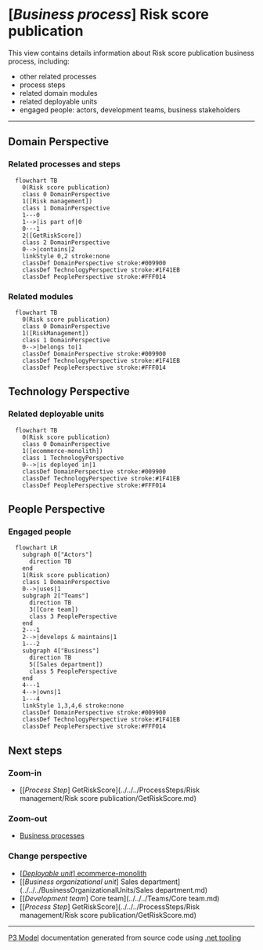 ﻿
# [*Business process*] Risk score publication

This view contains details information about Risk score publication business process, including:
- other related processes
- process steps
- related domain modules
- related deployable units
- engaged people: actors, development teams, business stakeholders  

---



## Domain Perspective


### Related processes and steps

```mermaid
  flowchart TB
    0(Risk score publication)
    class 0 DomainPerspective
    1([Risk management])
    class 1 DomainPerspective
    1---0
    1-->|is part of|0
    0---1
    2([GetRiskScore])
    class 2 DomainPerspective
    0-->|contains|2
    linkStyle 0,2 stroke:none
    classDef DomainPerspective stroke:#009900
    classDef TechnologyPerspective stroke:#1F41EB
    classDef PeoplePerspective stroke:#FFF014
```

### Related modules

```mermaid
  flowchart TB
    0(Risk score publication)
    class 0 DomainPerspective
    1([RiskManagement])
    class 1 DomainPerspective
    0-->|belongs to|1
    classDef DomainPerspective stroke:#009900
    classDef TechnologyPerspective stroke:#1F41EB
    classDef PeoplePerspective stroke:#FFF014
```

## Technology Perspective


### Related deployable units

```mermaid
  flowchart TB
    0(Risk score publication)
    class 0 DomainPerspective
    1([ecommerce-monolith])
    class 1 TechnologyPerspective
    0-->|is deployed in|1
    classDef DomainPerspective stroke:#009900
    classDef TechnologyPerspective stroke:#1F41EB
    classDef PeoplePerspective stroke:#FFF014
```

## People Perspective


### Engaged people

```mermaid
  flowchart LR
    subgraph 0["Actors"]
      direction TB
    end
    1(Risk score publication)
    class 1 DomainPerspective
    0-->|uses|1
    subgraph 2["Teams"]
      direction TB
      3([Core team])
      class 3 PeoplePerspective
    end
    2---1
    2-->|develops & maintains|1
    1---2
    subgraph 4["Business"]
      direction TB
      5([Sales department])
      class 5 PeoplePerspective
    end
    4---1
    4-->|owns|1
    1---4
    linkStyle 1,3,4,6 stroke:none
    classDef DomainPerspective stroke:#009900
    classDef TechnologyPerspective stroke:#1F41EB
    classDef PeoplePerspective stroke:#FFF014
```

## Next steps


### Zoom-in

- [[*Process Step*] GetRiskScore](../../../ProcessSteps/Risk management/Risk score publication/GetRiskScore.md)

### Zoom-out

- [Business processes](../../../Business_Processes.md)

### Change perspective

- [[*Deployable unit*] ecommerce-monolith](../../../DeployableUnits/ecommerce-monolith.md)
- [[*Business organizational unit*] Sales department](../../../BusinessOrganizationalUnits/Sales department.md)
- [[*Development team*] Core team](../../../Teams/Core team.md)
- [[*Process Step*] GetRiskScore](../../../ProcessSteps/Risk management/Risk score publication/GetRiskScore.md)

---

[P3 Model](https://github.com/P3-model/P3-model) documentation generated from source code using [.net tooling](https://github.com/P3-model/P3-model-dotnet)